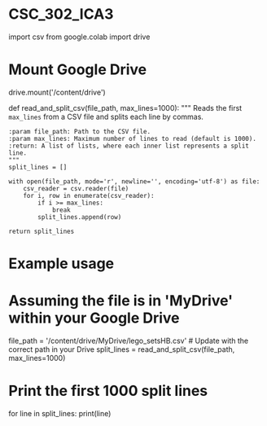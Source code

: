 # CSC_302_ICA3

import csv
from google.colab import drive

# Mount Google Drive
drive.mount('/content/drive')

def read_and_split_csv(file_path, max_lines=1000):
    """
    Reads the first `max_lines` from a CSV file and splits each line by commas.

    :param file_path: Path to the CSV file.
    :param max_lines: Maximum number of lines to read (default is 1000).
    :return: A list of lists, where each inner list represents a split line.
    """
    split_lines = []
    
    with open(file_path, mode='r', newline='', encoding='utf-8') as file:
        csv_reader = csv.reader(file)
        for i, row in enumerate(csv_reader):
            if i >= max_lines:
                break
            split_lines.append(row)
    
    return split_lines

# Example usage
# Assuming the file is in 'MyDrive' within your Google Drive
file_path = '/content/drive/MyDrive/lego_setsHB.csv'  # Update with the correct path in your Drive
split_lines = read_and_split_csv(file_path, max_lines=1000)

# Print the first 1000 split lines
for line in split_lines:
    print(line)
